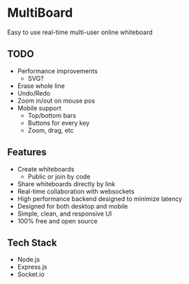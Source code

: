 # MultiBoard

Easy to use real-time multi-user online whiteboard

## TODO

- Performance improvements
    - SVG?
- Erase whole line
- Undo/Redo
- Zoom in/out on mouse pos
- Mobile support
    - Top/bottom bars
    - Buttons for every key
    - Zoom, drag, etc

## Features

- Create whiteboards
    - Public or join by code
- Share whiteboards directly by link
- Real-time collaboration with websockets
- High performance backend designed to minimize latency
- Designed for both desktop and mobile
- Simple, clean, and responsive UI
- 100% free and open source

## Tech Stack

- Node.js
- Express.js
- Socket.io
